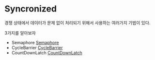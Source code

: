 # Syncronized

경쟁 상태에서 데이터가 문제 없이 처리되기 위해서 사용하는 여러가지 기법이 있다.

3가지를 알아보자

- Semaphore
[Semaphore](Semaphore.md)
- CycleBarrier
[CycleBarrier](CycleBarrier.md)
- CountDownLatch
[CountDownLatch](CountDownLatch.md)